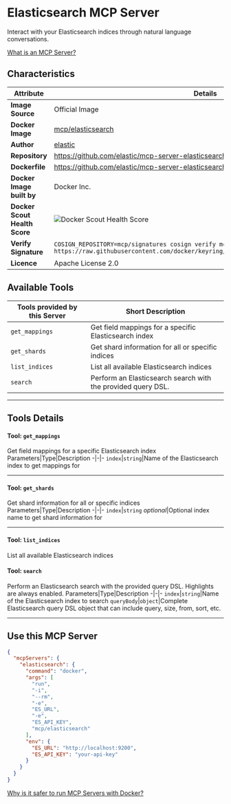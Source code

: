 # Elasticsearch MCP Server

Interact with your Elasticsearch indices through natural language conversations.

[What is an MCP Server?](https://www.anthropic.com/news/model-context-protocol)

## Characteristics
Attribute|Details|
|-|-|
**Image Source**|Official Image
**Docker Image**|[mcp/elasticsearch](https://hub.docker.com/repository/docker/mcp/elasticsearch)
**Author**|[elastic](https://github.com/elastic)
**Repository**|https://github.com/elastic/mcp-server-elasticsearch
**Dockerfile**|https://github.com/elastic/mcp-server-elasticsearch/blob/refs/pull/37/merge/Dockerfile
**Docker Image built by**|Docker Inc.
**Docker Scout Health Score**| ![Docker Scout Health Score](https://api.scout.docker.com/v1/policy/insights/org-image-score/badge/mcp/elasticsearch)
**Verify Signature**|`COSIGN_REPOSITORY=mcp/signatures cosign verify mcp/elasticsearch --key https://raw.githubusercontent.com/docker/keyring/refs/heads/main/public/mcp/latest.pub`
**Licence**|Apache License 2.0

## Available Tools
Tools provided by this Server|Short Description
-|-
`get_mappings`|Get field mappings for a specific Elasticsearch index|
`get_shards`|Get shard information for all or specific indices|
`list_indices`|List all available Elasticsearch indices|
`search`|Perform an Elasticsearch search with the provided query DSL.|

---
## Tools Details

#### Tool: **`get_mappings`**
Get field mappings for a specific Elasticsearch index
Parameters|Type|Description
-|-|-
`index`|`string`|Name of the Elasticsearch index to get mappings for

---
#### Tool: **`get_shards`**
Get shard information for all or specific indices
Parameters|Type|Description
-|-|-
`index`|`string` *optional*|Optional index name to get shard information for

---
#### Tool: **`list_indices`**
List all available Elasticsearch indices
#### Tool: **`search`**
Perform an Elasticsearch search with the provided query DSL. Highlights are always enabled.
Parameters|Type|Description
-|-|-
`index`|`string`|Name of the Elasticsearch index to search
`queryBody`|`object`|Complete Elasticsearch query DSL object that can include query, size, from, sort, etc.

---
## Use this MCP Server

```json
{
  "mcpServers": {
    "elasticsearch": {
      "command": "docker",
      "args": [
        "run",
        "-i",
        "--rm",
        "-e",
        "ES_URL",
        "-e",
        "ES_API_KEY",
        "mcp/elasticsearch"
      ],
      "env": {
        "ES_URL": "http://localhost:9200",
        "ES_API_KEY": "your-api-key"
      }
    }
  }
}
```

[Why is it safer to run MCP Servers with Docker?](https://www.docker.com/blog/the-model-context-protocol-simplifying-building-ai-apps-with-anthropic-claude-desktop-and-docker/)
